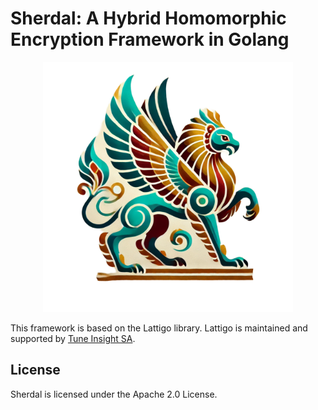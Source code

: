 # Sherdal: A Hybrid Homomorphic Encryption Framework in Golang

<p align="center">
	<img src="logo.png" height="400" width="400"/>
</p>

This framework is based on the Lattigo library. Lattigo is maintained and supported by [Tune Insight
SA](https://tuneinsight.com).

## License

Sherdal is licensed under the Apache 2.0 License.
